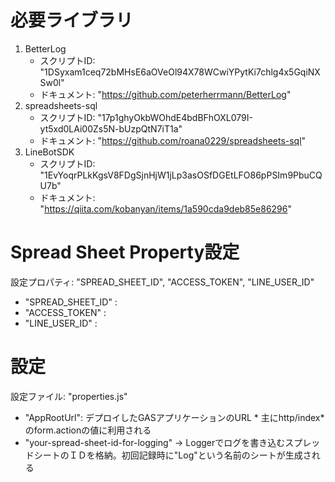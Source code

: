 # 必要ライブラリ
1. BetterLog
    - スクリプトID: "1DSyxam1ceq72bMHsE6aOVeOl94X78WCwiYPytKi7chlg4x5GqiNXSw0l"
    - ドキュメント: "https://github.com/peterherrmann/BetterLog"
2. spreadsheets-sql
    - スクリプトID: "17p1ghyOkbWOhdE4bdBFhOXL079I-yt5xd0LAi00Zs5N-bUzpQtN7iT1a"
    - ドキュメント: "https://github.com/roana0229/spreadsheets-sql"
3. LineBotSDK
    - スクリプトID: "1EvYoqrPLkKgsV8FDgSjnHjW1jLp3asOSfDGEtLFO86pPSIm9PbuCQU7b"
    - ドキュメント: "https://qiita.com/kobanyan/items/1a590cda9deb85e86296"

# Spread Sheet Property設定
設定プロパティ: "SPREAD_SHEET_ID", "ACCESS_TOKEN", "LINE_USER_ID"
- "SPREAD_SHEET_ID" :
- "ACCESS_TOKEN"    : 
- "LINE_USER_ID"    : 

# 設定
設定ファイル: "properties.js"
- "AppRootUrl": デプロイしたGASアプリケーションのURL * 主にhttp/index*のform.actionの値に利用される
- "your-spread-sheet-id-for-logging" -> Loggerでログを書き込むスプレッドシートのＩＤを格納。初回記録時に"Log"という名前のシートが生成される